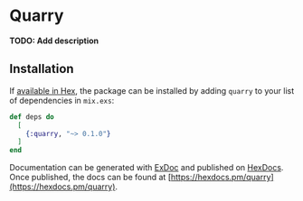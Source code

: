 # Quarry

**TODO: Add description**

## Installation

If [available in Hex](https://hex.pm/docs/publish), the package can be installed
by adding `quarry` to your list of dependencies in `mix.exs`:

```elixir
def deps do
  [
    {:quarry, "~> 0.1.0"}
  ]
end
```

Documentation can be generated with [ExDoc](https://github.com/elixir-lang/ex_doc)
and published on [HexDocs](https://hexdocs.pm). Once published, the docs can
be found at [https://hexdocs.pm/quarry](https://hexdocs.pm/quarry).

